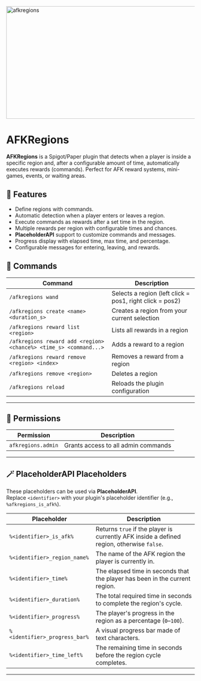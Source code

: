 <img width="800" height="300" alt="afkregions" src="https://github.com/user-attachments/assets/5349de94-0f04-465b-aa51-2125d9864100" />

# AFKRegions
**AFKRegions** is a Spigot/Paper plugin that detects when a player is inside a specific region and, after a configurable amount of time, automatically executes rewards (commands). Perfect for AFK reward systems, mini-games, events, or waiting areas.

## 📌 Features

- Define regions with commands.
- Automatic detection when a player enters or leaves a region.
- Execute commands as rewards after a set time in the region.
- Multiple rewards per region with configurable times and chances.
- **PlaceholderAPI** support to customize commands and messages.
- Progress display with elapsed time, max time, and percentage.
- Configurable messages for entering, leaving, and rewards.

## 📜 Commands

| Command | Description |
|---------|-------------|
| `/afkregions wand` | Selects a region (left click = pos1, right click = pos2) |
| `/afkregions create <name> <duration_s>` | Creates a region from your current selection |
| `/afkregions reward list <region>` | Lists all rewards in a region |
| `/afkregions reward add <region> <chance%> <time_s> <command...>` | Adds a reward to a region |
| `/afkregions reward remove <region> <index>` | Removes a reward from a region |
| `/afkregions remove <region>` | Deletes a region |
| `/afkregions reload` | Reloads the plugin configuration |

---

## 🔑 Permissions

| Permission | Description |
|------------|-------------|
| `afkregions.admin` | Grants access to all admin commands |

---

## 🪄 PlaceholderAPI Placeholders
These placeholders can be used via **PlaceholderAPI**.  
Replace `<identifier>` with your plugin's placeholder identifier (e.g., `%afkregions_is_afk%`).

| Placeholder | Description |
|-------------|-------------|
| `%<identifier>_is_afk%` | Returns `true` if the player is currently AFK inside a defined region, otherwise `false`. |
| `%<identifier>_region_name%` | The name of the AFK region the player is currently in. |
| `%<identifier>_time%` | The elapsed time in seconds that the player has been in the current region. |
| `%<identifier>_duration%` | The total required time in seconds to complete the region's cycle. |
| `%<identifier>_progress%` | The player's progress in the region as a percentage (`0`–`100`). |
| `%<identifier>_progress_bar%` | A visual progress bar made of text characters. |
| `%<identifier>_time_left%` | The remaining time in seconds before the region cycle completes. |

---
